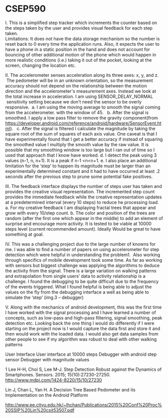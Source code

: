 # CSEP590

I.	This is a simplified step tracker which increments the counter based on the steps taken by the user and provides visual feedback for each step taken.  
Limitations: It does not have the data storage mechanism so the number is reset back to 0 every time the application runs. Also, it expects the user to have a phone in a static position in the hand and does not account for bouncing of other additional motion of the phone which would happen in more realistic conditions (i.e.) taking it out of the pocket, looking at the screen, changing the location etc. 

II.	The accelerometer senses acceleration along its three axes: x, y, and z.  The pedometer will be in an unknown orientation, so the measurement accuracy should not depend on the relationship between the motion direction and the accelerometer's measurement axes. Instead we look at the total increase in acceleration. I am using SENSOR_DELAY_NORMAL  sensitivity setting because we don’t need the sensor to be overly responsive. 
a.	I am using the moving average to smooth the signal coming from the accelerometer. with the window of 45.  
b.	After the signal is smoothed. I apply a low pass filter to remove the gravity component(from https://developer.android.com/reference/android/hardware/SensorEvent.html).  
c.	After the signal is filtered I calculate the magnitude by taking the square root of the sum of squares of each axis value. One caveat is that I have experimentally found that I get a better accuracy if instead of squaring the smoothed value I multiply the smooth value by the raw value. It is possible that my smoothing window is too large but I ran out of time so I used that approach that I know have worked.
d.	 I detect the peak using 3 values (n-1, n, n+1). It is a peak if n-1 <n<n+1.
e.	I also place an additional limitation for the ‘step’ to happen its magnitude must be larger than an experimentally determined constant and it had to have occurred at least .2 seconds after the previous step to prune some potential fake positives.

III.	The feedback interface displays the number of steps user has taken and provides the creative visual representation. The incremented step count provides the immediate feedback while the creative representation updates at a predetermined interval (every 10 steps) to reduce he processing load.
a.	For my creative feedback I am displaying fractal trees that appear and grow with every 10/step count.
b.	The color and position of the trees are random (after the first one which appear in the middle) to add an element of surprise and encourage more activity. It is tested to be viable at 10000 steps level (current recommended amount). Ideally Would be great to have something at goal.

IV.	This was a challenging project due to the large number of knowns for me. I was able to find a number of papers on using accelerometer for step detection which were helpful in understanding the problem1.  Also working through specifics of mobile development took some time. As far as working with sensors but biggest challenge was applying the algorithms to deduce the activity from the signal. There is a large variation on walking patterns and extrapolation from single users’ data to activity relationship is a challenge. I found the debugging to be quite difficult due to the frequency of the events triggered. What I found helpful is being able to adjust the values on the fly from the debugging interface a well as being able to simulate the ‘step’ (img.3 – debugger)

V.	Along with the mechanics of android development, this was the first time I have worked with the signal processing and I have learned a number of concepts, such as low-pass and high-pass filtering, signal smoothing, peak detection etc.
Looking back the one thing I would do differently if I were starting on the project now is I would capture the data first and store it and then would work with the loaded data.  I would also get data samples from other people to see if my algorithm was robust to deal with other walking patterns

User Interface
User interface at 10000 steps
Debugger with
android step sensor
Debugger with
magnitude values








1 Lee H-H, Choi S, Lee M-J. Step Detection Robust against the Dynamics of Smartphones. Sensors. 2015; 15(10):27230-27250.  http://www.mdpi.com/1424-8220/15/10/27230


Lin J, Chan L, Yan H. A Decision Tree Based Pedometer and its Implementation on the Android Platform 

http://www.ee.cityu.edu.hk/~lhchan/Publications/2015%20Conf%20Proc%20SSIP%20Lin%20csit53507.pdf



